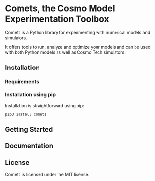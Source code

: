 # Comets, the Cosmo Model Experimentation Toolbox

Comets is a Python library for experimenting with numerical models and simulators.

It offers tools to run, analyze and optimize your models and can be used with both Python models as well as Cosmo Tech simulators.

## Installation

### Requirements

### Installation using pip
Installation is straightforward using pip:
```
pip3 install comets
```

## Getting Started



## Documentation



## License
Comets is licensed under the MIT license.

